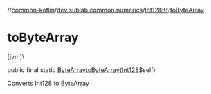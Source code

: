 //[common-kotlin](../../../index.md)/[dev.sublab.common.numerics](../index.md)/[Int128Kt](index.md)/[toByteArray](to-byte-array.md)

# toByteArray

[jvm]\

public final static [ByteArray](https://kotlinlang.org/api/latest/jvm/stdlib/kotlin/-byte-array/index.html)[toByteArray](to-byte-array.md)([Int128](../-int128/index.md)$self)

Converts [Int128](../-int128/index.md) to [ByteArray](https://kotlinlang.org/api/latest/jvm/stdlib/kotlin/-byte-array/index.html)
